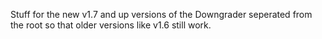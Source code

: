 Stuff for the new v1.7 and up versions of the Downgrader seperated from the root so that older versions like v1.6 still work.
